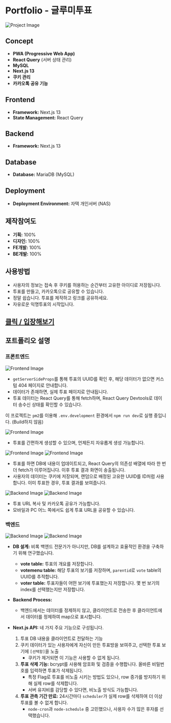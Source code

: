# Portfolio - 글루미투표

![Project Image](https://cdn.gloomy-store.com/gloomyvote/apple5.webp)

## Concept
- **PWA (Progressive Web App)**
- **React Query** (서버 상태 관리)
- **MySQL**
- **Next.js 13**
- **쿠키 관리**
- **카카오톡 공유 기능**

## Frontend
- **Framework:** Next.js 13
- **State Management:** React Query

## Backend
- **Framework:** Next.js 13

## Database
- **Database:** MariaDB (MySQL)

## Deployment
- **Deployment Environment:** 자택 개인서버 (NAS)

## 제작참여도
- **기획:** 100%
- **디자인:** 100%
- **FE개발:** 100%
- **BE개발:** 100%


## 사용방법
- 사용자의 정보는 접속 후 쿠키를 허용하는 순간부터 고유한 아이디로 저장됩니다.
- 투표를 만들고, 카카오톡으로 공유할 수 있습니다.
- 정말 쉽습니다. 투표를 제작하고 링크를 공유하세요.
- 자유로운 익명투표의 시작입니다.


## [클릭 / 입장해보기](https://vote.gloomy-store.com)


## 포트폴리오 설명

### 프론트엔드

![Frontend Image](https://cdn.gloomy-store.com/gloomyvote/content001.webp)

- `getServerSideProps`를 통해 투표의 UUID를 확인 후, 해당 데이터가 없으면 커스텀 404 페이지로 안내합니다.
- 데이터가 존재하면, 실제 투표 페이지로 안내됩니다.
- 투표 데이터는 React Query를 통해 fetch하며, React Query Devtools로 데이터 송수신 상태를 확인할 수 있습니다.

이 프로젝트는 `pm2`를 이용해 `.env.development` 환경에서 `npm run dev`로 실행 중입니다. (Build하지 않음)

![Frontend Image](https://cdn.gloomy-store.com/gloomyvote/content003.webp)

- 투표를 간편하게 생성할 수 있으며, 언제든지 자유롭게 생성 가능합니다.
  
![Frontend Image](https://cdn.gloomy-store.com/gloomyvote/content003.webp)
![Frontend Image](https://cdn.gloomy-store.com/gloomyvote/content007.webp)

- 투표를 하면 DB에 내용이 업데이트되고, React Query의 의존성 배열에 따라 한 번 더 fetch가 이루어집니다. 이후 투표 결과 화면이 송출됩니다.
- 사용자의 데이터는 쿠키에 저장되며, 랜덤으로 배정된 고유한 UUID를 ID처럼 사용합니다. 이미 투표한 경우, 투표 결과를 보여줍니다.

![Backend Image](https://cdn.gloomy-store.com/gloomyvote/content005.webp)
![Backend Image](https://cdn.gloomy-store.com/gloomyvote/content006.webp)

- 투표 URL 복사 및 카카오톡 공유가 가능합니다.
- 모바일과 PC 어느 쪽에서도 쉽게 투표 URL을 공유할 수 있습니다.

### 백엔드

![Backend Image](https://cdn.gloomy-store.com/gloomyvote/content008.webp)
![Backend Image](https://cdn.gloomy-store.com/gloomyvote/content009.webp)

- **DB 설계:** 비록 백엔드 전문가가 아니지만, DB를 설계하고 효율적인 환경을 구축하기 위해 연구했습니다.
  
  - **vote table:** 투표의 개요를 저장합니다.
  - **votemenu table:** 해당 투표의 보기를 저장하며, `parentid`로 `vote` table의 UUID를 추적합니다.
  - **voter table:** 투표자들이 어떤 보기에 투표했는지 저장합니다. 몇 번 보기의 index를 선택했는지만 저장합니다.

- **Backend Process:**
  - 백엔드에서는 데이터를 정제하지 않고, 클라이언트로 전송한 후 클라이언트에서 데이터를 정제하여 map으로 표시합니다.

- **Next.js API:** 네 가지 주요 기능으로 구성됩니다.
  1. 투표 DB 내용을 클라이언트로 전달하는 기능
  2. 쿠키 데이터가 있는 사용자에게 자신이 만든 투표방을 보여주고, 선택한 투표 보기에 `[선택함]`을 노출
     - 쿠키가 제거되면 이 기능은 사용할 수 없게 됩니다.
  3. **투표 삭제 기능:** bcrypt를 사용해 암호화 및 검증을 수행합니다. 올바른 비밀번호를 입력하면 투표가 삭제됩니다.
     - 특정 Flag로 투표를 비노출 시키는 방법도 있으나, row 증가를 방지하기 위해 실제 row를 삭제합니다.
     - 서버 유지비를 감당할 수 있다면, 비노출 방식도 가능합니다.
  4. **투표 관측 기간 만료:** 24시간마다 `scheduler`가 실제 row를 삭제하여 더 이상 투표를 볼 수 없게 합니다.
     - `node-cron`과 `node-schedule` 중 고민했으나, 사용자 수가 많은 후자를 선택했습니다.
